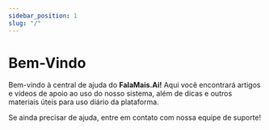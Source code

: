 ```yaml
---
sidebar_position: 1
slug: "/"
---
```


# Bem-Vindo

Bem-vindo à central de ajuda do **FalaMais.Ai!** Aqui você encontrará artigos e vídeos de apoio ao uso do nosso sistema, além de dicas e outros materiais úteis para uso diário da plataforma.

Se ainda precisar de ajuda, entre em contato com nossa equipe de suporte!